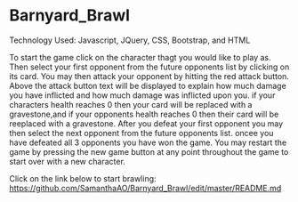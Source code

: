 # Barnyard_Brawl

Technology Used: Javascript, JQuery, CSS, Bootstrap, and HTML

To start the game click on the character thagt you would like to play as. Then select your first opponent from the future opponents list by clicking on its card. You may then attack your opponent by hitting the red attack button. Above the attack button text will be displayed to explain how much damage you have inflicted and how much damage was inflicted upon you. if your characters health reaches 0 then your card will be replaced with a gravestone,and if your opponents health reaches 0 then their card will be reeplaced with a gravestone. After you defeat your first opponent you may then select the next opponent from the future opponents list. oncee you have defeated all 3 opponents you have won the game. You may restart the game by pressing the new game button at any point throughout the game to start over with a new character.

Click on the link below to start brawling:
https://github.com/SamanthaAO/Barnyard_Brawl/edit/master/README.md
